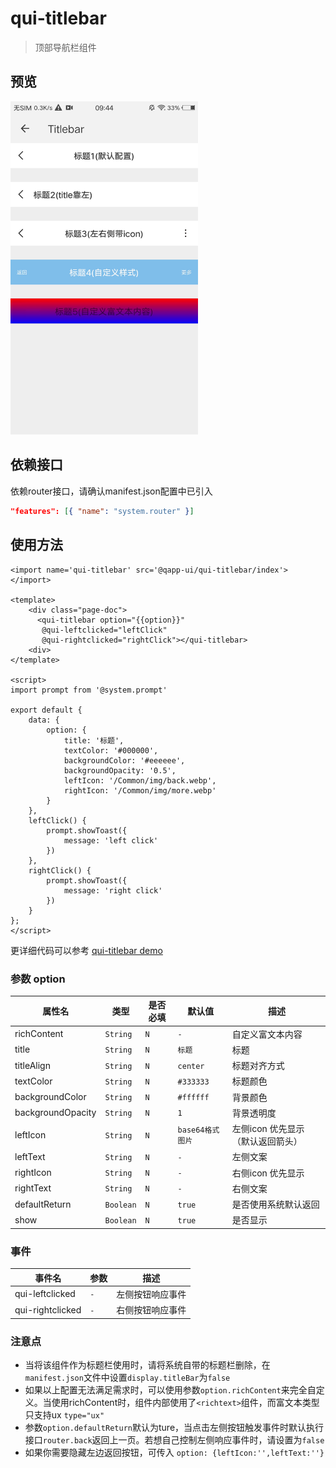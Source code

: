 # qui-titlebar

> 顶部导航栏组件

## 预览

<img src="./docs/assets/qui-titlebar.jpg" width="300"/>

## 依赖接口

依赖router接口，请确认manifest.json配置中已引入

```json
"features": [{ "name": "system.router" }]
```

## 使用方法
	
```ux
<import name='qui-titlebar' src='@qapp-ui/qui-titlebar/index'></import>

<template>
    <div class="page-doc">
      <qui-titlebar option="{{option}}"
       @qui-leftclicked="leftClick"
       @qui-rightclicked="rightClick"></qui-titlebar>
    <div>
</template>

<script>
import prompt from '@system.prompt'

export default {
	data: {
		option: {
			title: '标题',
			textColor: '#000000', 
			backgroundColor: '#eeeeee',
			backgroundOpacity: '0.5',
			leftIcon: '/Common/img/back.webp',
			rightIcon: '/Common/img/more.webp'
		}
	},
	leftClick() {
		prompt.showToast({
			message: 'left click'
		})
	},
	rightClick() {
		prompt.showToast({
			message: 'right click'
		})
	}
};
</script>
```

更详细代码可以参考 [qui-titlebar demo]()

### 参数 option

| 属性名 | 类型 | 是否必填 | 默认值 | 描述 |
|-------------|------------|--------|-----|-----|
| richContent | `String` |`N`| `-` | 自定义富文本内容 |
| title | `String` |`N`| `标题` | 标题 |
| titleAlign | `String` |`N`| `center` | 标题对齐方式 |
| textColor | `String` |`N`| `#333333` | 标题颜色|
| backgroundColor | `String` |`N`| `#ffffff` | 背景颜色 |
| backgroundOpacity | `String` |`N`| `1` | 背景透明度 |
| leftIcon | `String` |`N`| `base64格式图片` | 左侧icon 优先显示（默认返回箭头） |
| leftText | `String` |`N`| `-` | 左侧文案 |
| rightIcon | `String` |`N`| `-` | 右侧icon 优先显示 |
| rightText | `String` | `N` |`-`| 右侧文案 |
| defaultReturn | `Boolean` | `N` |`true`| 是否使用系统默认返回 |
| show | `Boolean` | `N` |`true`| 是否显示 |

### 事件

| 事件名 | 参数 | 描述 | 
|-------|-----|-----|
| qui-leftclicked | `-` | 左侧按钮响应事件 | 
| qui-rightclicked | `-` | 右侧按钮响应事件 | 


### 注意点
- 当将该组件作为标题栏使用时，请将系统自带的标题栏删除，在`manifest.json`文件中设置`display.titleBar`为`false`
- 如果以上配置无法满足需求时，可以使用参数`option.richContent`来完全自定义。当使用richContent时，组件内部使用了`<richtext>`组件，而富文本类型只支持ux `type="ux"`
- 参数`option.defaultReturn`默认为ture，当点击左侧按钮触发事件时默认执行接口`router.back`返回上一页。若想自己控制左侧响应事件时，请设置为`false`
- 如果你需要隐藏左边返回按钮，可传入 `option: {leftIcon:'',leftText:''}`

